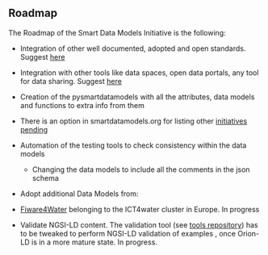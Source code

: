 ## Roadmap 

The Roadmap of the Smart Data Models Initiative is the following: 

* Integration of other well documented, adopted and open standards. Suggest [here](https://smartdatamodels.org/index.php/submit-an-issue-2/)

* Integration with other tools like data spaces, open data portals, any tool for data sharing. Suggest [here](https://smartdatamodels.org/index.php/submit-an-issue-2/)

* Creation of the pysmartdatamodels with all the attributes, data models and functions to extra info from them

* There is an option in smartdatamodels.org for listing other [initiatives pending](https://smartdatamodels.org/index.php/smart-data-models-wish-list/)

* Automation of the testing tools to check consistency within the data models
  * Changing the data models to include all the comments in the json schema

* Adopt additional Data Models from: 
- [Fiware4Water](https://www.fiware4water.eu/) belonging to the ICT4water cluster in Europe. In progress

* Validate NGSI-LD content.
The validation tool (see [tools repository](https://github.com/smart-data-models/tools)) has to be tweaked to perform NGSI-LD validation of examples
, once Orion-LD is in a more mature state. In progress.




